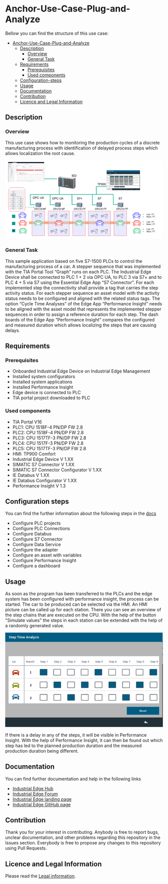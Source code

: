# Anchor-Use-Case-Plug-and-Analyze 

Bellow you can find the structure of this use case:

* [Anchor-Use-Case-Plug-and-Analyze](#anchor-use-case-plug-and-analyze)
  * [Description](#description)
    * [Overview](#overview)
    * [General Task](#general-task)
  * [Requirements](#requirements)
    * [Prerequisites](#prerequisites)
    * [Used components](#used-components)
  * [Configuration-steps](#configuration-steps)
  * [Usage](#usage)
  * [Documentation](#documentation)
  * [Contribution](#contribution)
  * [Licence and Legal Information](#licence-and-legal-information)

## Description

### Overview
This use case shows how to monitoring the production cycles of a discrete manufacturing process with identification of delayed process steps which allows localization the root cause.

![overview](docs/graphics/overview.png)

### General Task

This sample application based on five S7-1500 PLCs to control the manufacturing process of a car. A stepper sequence that was implemented with the TIA Portal Tool “Graph” runs on each PLC. The Industrial Edge Device shall be connected to PLC 1 + 2 via OPC UA, to PLC 3 via S7+ and to PLC 4 + 5 via S7 using the Essential Edge App “S7 Connector”. For each implemented step the connectivity shall provide a tag that carries the step activity status. For each stepper sequence an asset model with the activity status needs to be configured and aligned with the related status tags. The option “Cycle Time Analyses” of the Edge App “Performance Insight” needs to be aligned with the asset model that represents the implemented stepper sequences in order to assign a reference duration for each step. The dash boards of the Edge App “Performance Insight” compares the configured and measured duration which allows localizing the steps that are causing delays.

## Requirements

### Prerequisites

*	Onboarded Industrial Edge Device on Industrial Edge Management
*	Installed system configurators
*	Installed system applications
*	Installed Performance Insight 
*	Edge device is connected to PLC
*	TIA portal project downloaded to PLC

### Used components

*	TIA Portal V16
*	PLC1: CPU 1518F-4 PN/DP FW 2.8
*	PLC2: CPU 1518F-4 PN/DP FW 2.8
*	PLC3: CPU 1517TF-3 PN/DP FW 2.8
*	PLC4: CPU 1517F-3 PN/DP FW 2.8
*	PLC5: CPU 1517TF-3 PN/DP FW 2.8
*	HMI: TP900 Comfort
*	Industrial Edge Device V 1.XX
*	SIMATIC S7 Connector V 1.XX
*	SIMATIC S7 Connector Configurator V 1.XX
*	IE Databus V 1.XX
*	IE Databus Configurator V 1.XX
*	Performance Insight V 1.3


## Configuration steps

You can find the further information about the following steps in the [docs](docs/installation.md#configuration-steps)
*	Configure PLC projects
*	Configure PLC Connections
  *	Configure Databus
  *	Configure S7 Connector
*	Configure Data Service
  *	Configure the adapter
  *	Configure an asset with variables
*	Configure Performance Insight
  *	Configure a dashboard


## Usage

As soon as the program has been transferred to the PLCs and the edge system has been configured with performance insight, the process can be started. The car to be produced can be selected via the HMI. An HMI picture can be called up for each station. There you can see an overview of the step chains that are executed on the CPU. With the help of the button "Simulate values" the steps in each station can be extended with the help of a randomly generated value.

![usage](docs/graphics/delay_select.png)

If there is a delay in any of the steps, it will be visible in Performance Insight. With the help of Performance Insight, it can then be found out which step has led to the planned production duration and the measured production duration being different.
## Documentation

You can find further documentation and help in the following links

* [Industrial Edge Hub](https://iehub.eu1.edge.siemens.cloud/#/documentation)
* [Industrial Edge Forum](https://www.siemens.com/industrial-edge-forum)
* [Industrial Edge landing page](https://new.siemens.com/global/en/products/automation/topic-areas/industrial-edge/simatic-edge.html)
* [Industrial Edge GitHub page](https://github.com/industrial-edge)

## Contribution

Thank you for your interest in contributing. Anybody is free to report bugs, unclear documentation, and other problems regarding this repository in the Issues section. Everybody is free to propose any changes to this repository using Pull Requests.

## Licence and Legal Information

Please read the [Legal information](LICENSE.md).
